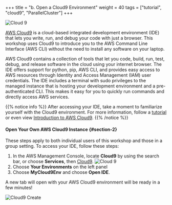+++
title = "b. Open a Cloud9 Environment"
weight = 40
tags = ["tutorial", "cloud9", "ParallelCluster"]
+++

![Cloud 9](/images/hpc-aws-parallelcluster-workshop/cloud9.png)

[AWS Cloud9](https://aws.amazon.com/cloud9/) is a cloud-based integrated development environment (IDE) that lets you write, run, and debug your code with just a browser. This workshop uses Cloud9 to introduce you to the AWS Command Line Interface (AWS CLI) without the need to install any software on your laptop.

AWS Cloud9 contains a collection of tools that let you code, build, run, test, debug, and release software in the cloud using your internet browser. The IDE offers support for python, pip, AWS CLI, and provides easy access to AWS resources through Identity and Access Management (IAM) user credentials. The IDE includes a terminal with sudo privileges to the managed instance that is hosting your development environment and a pre-authenticated CLI. This makes it easy for you to quickly run commands and directly access AWS services.

{{% notice info %}}
After accessing your IDE, take a moment to familiarize yourself with the Cloud9 environment. For more information, follow a [tutorial](https://docs.aws.amazon.com/cloud9/latest/user-guide/tutorial.html#tutorial-tour-ide) or even view [Introduction to AWS Cloud9](https://www.youtube.com/watch?v=JDHZOGMMkj8).
{{% /notice %}}

#### Open Your Own AWS Cloud9 Instance {#section-2}

These steps apply to both individual users of this workshop and those in a group setting. To access your IDE, follow these steps:

1. In the AWS Management Console, locate **Cloud9** by using the search bar, or choose **Services**, then [Cloud9](https://console.aws.amazon.com/cloud9/home).
![Cloud 9](/images/introductory-steps/cloud9-find.png)
2. Choose **Your Environments** on the left panel
3. Choose **MyCloud9Env** and choose **Open IDE**.

A new tab will open with your AWS Cloud9 environment will be ready in a few minutes!

![Cloud9 Create](/images/introductory-steps/cloud9-create.png)

